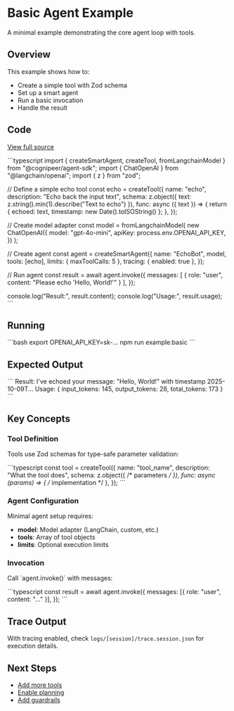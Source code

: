 # Basic Agent Example

A minimal example demonstrating the core agent loop with tools.

## Overview

This example shows how to:
- Create a simple tool with Zod schema
- Set up a smart agent
- Run a basic invocation
- Handle the result

## Code

[View full source](https://github.com/Cognipeer/agent-sdk/tree/main/examples/basic)

\`\`\`typescript
import { createSmartAgent, createTool, fromLangchainModel } from "@cognipeer/agent-sdk";
import { ChatOpenAI } from "@langchain/openai";
import { z } from "zod";

// Define a simple echo tool
const echo = createTool({
  name: "echo",
  description: "Echo back the input text",
  schema: z.object({ 
    text: z.string().min(1).describe("Text to echo") 
  }),
  func: async ({ text }) => {
    return { echoed: text, timestamp: new Date().toISOString() };
  },
});

// Create model adapter
const model = fromLangchainModel(
  new ChatOpenAI({
    model: "gpt-4o-mini",
    apiKey: process.env.OPENAI_API_KEY,
  })
);

// Create agent
const agent = createSmartAgent({
  name: "EchoBot",
  model,
  tools: [echo],
  limits: { maxToolCalls: 5 },
  tracing: { enabled: true },
});

// Run agent
const result = await agent.invoke({
  messages: [
    { role: "user", content: "Please echo 'Hello, World!'" }
  ],
});

console.log("Result:", result.content);
console.log("Usage:", result.usage);
\`\`\`

## Running

\`\`\`bash
export OPENAI_API_KEY=sk-...
npm run example:basic
\`\`\`

## Expected Output

\`\`\`
Result: I've echoed your message: "Hello, World!" with timestamp 2025-10-09T...
Usage: { input_tokens: 145, output_tokens: 28, total_tokens: 173 }
\`\`\`

## Key Concepts

### Tool Definition

Tools use Zod schemas for type-safe parameter validation:

\`\`\`typescript
const tool = createTool({
  name: "tool_name",
  description: "What the tool does",
  schema: z.object({ /* parameters */ }),
  func: async (params) => { /* implementation */ },
});
\`\`\`

### Agent Configuration

Minimal agent setup requires:
- **model**: Model adapter (LangChain, custom, etc.)
- **tools**: Array of tool objects
- **limits**: Optional execution limits

### Invocation

Call \`agent.invoke()\` with messages:

\`\`\`typescript
const result = await agent.invoke({
  messages: [{ role: "user", content: "..." }],
});
\`\`\`

## Trace Output

With tracing enabled, check `logs/[session]/trace.session.json` for execution details.

## Next Steps

- [Add more tools](/guide/tool-development)
- [Enable planning](/examples/planning)
- [Add guardrails](/examples/guardrails)
